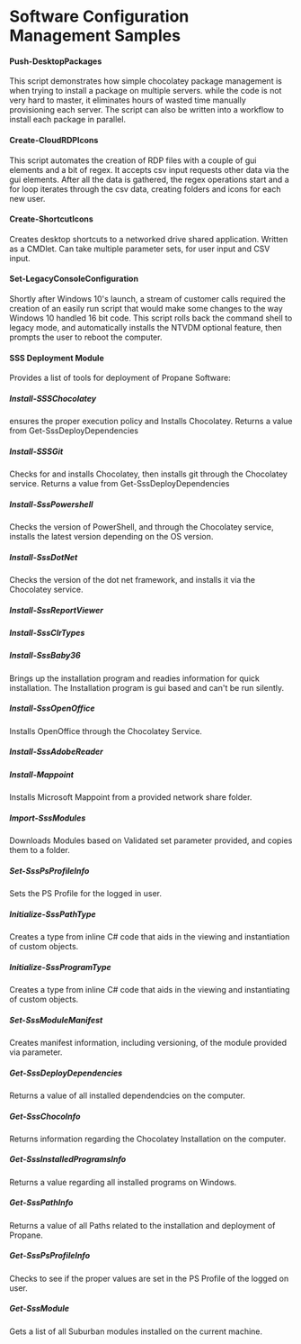 # Software Configuration Management Samples

#### Push-DesktopPackages

This script demonstrates how simple chocolatey package management is when trying to install a package on multiple servers.
while the code is not very hard to master, it eliminates hours of wasted time manually provisioning each server.  The
script can also be written into a workflow to install each package in parallel.

#### Create-CloudRDPIcons

This script automates the creation of RDP files with a couple of gui elements and a bit of regex. It accepts csv input requests other data via the gui elements. After all the data is gathered, the regex operations start and a for loop iterates through the csv data, creating folders and icons for each new user.

#### Create-ShortcutIcons

Creates desktop shortcuts to a networked drive shared application. Written as a CMDlet. Can take multiple parameter sets, for user input and CSV input.

#### Set-LegacyConsoleConfiguration

Shortly after Windows 10's launch, a stream of customer calls required the creation of an easily run script that would make some changes to the way Windows 10 handled 16 bit code.  This script rolls back the command shell to legacy mode, and automatically installs the NTVDM optional feature, then prompts the user to reboot the computer.

#### SSS Deployment Module

Provides a list of tools for deployment of Propane Software:

##### Install-SSSChocolatey

ensures the proper execution policy and Installs Chocolatey.  Returns a value from Get-SssDeployDependencies

##### Install-SSSGit

Checks for and installs Chocolatey, then installs git through the Chocolatey service.  Returns a value from Get-SssDeployDependencies

##### Install-SssPowershell

Checks the version of PowerShell, and through the Chocolatey service, installs the latest version depending on the OS version.

##### Install-SssDotNet

Checks the version of the dot net framework, and installs it via the Chocolatey service.

##### Install-SssReportViewer

##### Install-SssClrTypes

##### Install-SssBaby36

Brings up the installation program and readies information for quick installation.  The Installation program is gui based and can't be run silently.

##### Install-SssOpenOffice

Installs OpenOffice through the Chocolatey Service.

##### Install-SssAdobeReader

##### Install-Mappoint

Installs Microsoft Mappoint from a provided network share folder.

##### Import-SssModules

Downloads Modules based on Validated set parameter provided, and copies them to a folder.

##### Set-SssPsProfileInfo

Sets the PS Profile for the logged in user.

##### Initialize-SssPathType

Creates a type from inline C# code that aids in the viewing and instantiation of custom objects.

##### Initialize-SssProgramType

Creates a type from inline C# code that aids in the viewing and instantiating of custom objects.

##### Set-SssModuleManifest

Creates manifest information, including versioning, of the module provided via parameter.

##### Get-SssDeployDependencies

Returns a value of all installed dependendcies on the computer.

##### Get-SssChocoInfo

Returns information regarding the Chocolatey Installation on the computer.

##### Get-SssInstalledProgramsInfo

Returns a value regarding all installed programs on Windows.

##### Get-SssPathInfo

Returns a value of all Paths related to the installation and deployment of Propane.

##### Get-SssPsProfileInfo

Checks to see if the proper values are set in the PS Profile of the logged on user.

##### Get-SssModule

Gets a list of all Suburban modules installed on the current machine.


